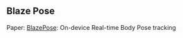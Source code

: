 ## Blaze Pose 

Paper: [BlazePose](https://arxiv.org/abs/2006.10204): On-device Real-time Body Pose tracking

